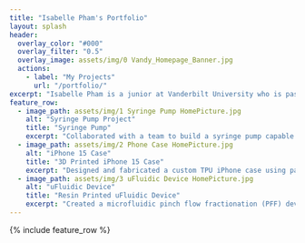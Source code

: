 ```yaml
---
title: "Isabelle Pham's Portfolio"
layout: splash
header:
  overlay_color: "#000"
  overlay_filter: "0.5"
  overlay_image: assets/img/0 Vandy_Homepage_Banner.jpg
  actions:
    - label: "My Projects"
      url: "/portfolio/"
excerpt: "Isabelle Pham is a junior at Vanderbilt University who is passionate about the intersection of design and technology. Her interests span software engineering, 3D printing, and human-centered development. Isabelle is excited about continually learning and using her skills to design thoughtful solutions that drive meaningful change."
feature_row:
  - image_path: assets/img/1 Syringe Pump HomePicture.jpg
    alt: "Syringe Pump Project"
    title: "Syringe Pump"
    excerpt: "Collaborated with a team to build a syringe pump capable of delivering precise, programmable flow rates by combining skills in CAD, 3D printing, wiring and coding."
  - image_path: assets/img/2 Phone Case HomePicture.jpg
    alt: "iPhone 15 Case"
    title: "3D Printed iPhone 15 Case"
    excerpt: "Designed and fabricated a custom TPU iPhone case using parametric modeling and FFF printing."
  - image_path: assets/img/3 uFluidic Device HomePicture.jpg
    alt: "uFluidic Device"
    title: "Resin Printed uFluidic Device"
    excerpt: "Created a microfluidic pinch flow fractionation (PFF) device that separates particles by size using controlled laminar flow. Model was calculated based on existing research and developed through CAD while the device was resin-printed with an SLA printer, cast it in PDMS, and tested how effectively it sorted microspheres into different outlets."
---
```


{% include feature_row %}

